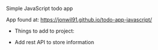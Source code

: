 Simple JavaScript todo app

App found at: https://jonwil91.github.io/todo-app-javascript/

* Things to add to project:

- Add rest API to store information
